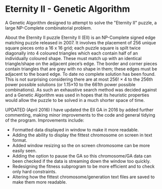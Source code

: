 # Eternity II - Genetic Algorithm
A Genetic Algorithm designed to attempt to solve the "Eternity II" puzzle, a large NP-Complete combinatorial problem.

About the Eternity II puzzle
Eternity II (EII) is an NP-Complete signed edge matching puzzle released in 2007. It involves 
the placement of 256 unique square pieces onto a 16 x 16 grid; each puzzle square is spilt 
twice diagonally into 4 coloured triangles which each contain half of an individually coloured shape.
These must match up with an identical triangle/shape on the adjacent piece’s edge. The border and 
corner pieces contain triangles that are grey with no shape in them; these edges must be 
adjacent to the board edge.
To date no complete solution has been found. This is not surprising considering there are at most 
256! × 4 to the 256th power possible solutions (or 1.15×10 to the 661th power possible 
combinations). As such an exhaustive search method was decided against and a Genetic Algorithm 
was used in hopes that its heuristic properties would allow the puzzle to be solved in a much 
shorter space of time.

UPDATED (April 2016)
I have updated the EII GA in 2016 by added further commenting, making minor improvements to the code
and general tidying of the program. 
Improvements include: 
- Formatted data displayed in window to make it more readable.
- Adding the ability to display the fittest chromosome on screen in text format.
- Added window resizing so the on screen chromosome can be more easily seen.
- Adding the option to pause the GA so this chromosome/GA data can been checked if the data is
streaming down the window too quickly.
- Redesigning the fitness subprogram to be more efficient and to check only hard constraints.
- Altering how the fittest chromosome/generation text files are saved to make them more readable.
